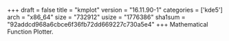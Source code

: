 +++
draft = false
title = "kmplot"
version = "16.11.90-1"
categories = ['kde5']
arch = "x86_64"
size = "732912"
usize = "1776386"
sha1sum = "92addcd968a6cbce6f36fb72dd669227c730a5e4"
+++
Mathematical Function Plotter.